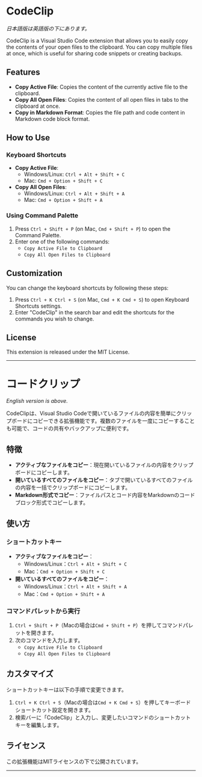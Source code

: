 # CodeClip

*日本語版は英語版の下にあります。*

CodeClip is a Visual Studio Code extension that allows you to easily copy the contents of your open files to the clipboard. You can copy multiple files at once, which is useful for sharing code snippets or creating backups.

## Features

- **Copy Active File**: Copies the content of the currently active file to the clipboard.
- **Copy All Open Files**: Copies the content of all open files in tabs to the clipboard at once.
- **Copy in Markdown Format**: Copies the file path and code content in Markdown code block format.

## How to Use

### Keyboard Shortcuts

- **Copy Active File**:
  - Windows/Linux: `Ctrl + Alt + Shift + C`
  - Mac: `Cmd + Option + Shift + C`
- **Copy All Open Files**:
  - Windows/Linux: `Ctrl + Alt + Shift + A`
  - Mac: `Cmd + Option + Shift + A`

### Using Command Palette

1. Press `Ctrl + Shift + P` (on Mac, `Cmd + Shift + P`) to open the Command Palette.
2. Enter one of the following commands:
   - `Copy Active File to Clipboard`
   - `Copy All Open Files to Clipboard`

## Customization

You can change the keyboard shortcuts by following these steps:

1. Press `Ctrl + K Ctrl + S` (on Mac, `Cmd + K Cmd + S`) to open Keyboard Shortcuts settings.
2. Enter "CodeClip" in the search bar and edit the shortcuts for the commands you wish to change.

## License

This extension is released under the MIT License.

---

# コードクリップ

*English version is above.*

CodeClipは、Visual Studio Codeで開いているファイルの内容を簡単にクリップボードにコピーできる拡張機能です。複数のファイルを一度にコピーすることも可能で、コードの共有やバックアップに便利です。

## 特徴

- **アクティブなファイルをコピー**：現在開いているファイルの内容をクリップボードにコピーします。
- **開いているすべてのファイルをコピー**：タブで開いているすべてのファイルの内容を一括でクリップボードにコピーします。
- **Markdown形式でコピー**：ファイルパスとコード内容をMarkdownのコードブロック形式でコピーします。

## 使い方

### ショートカットキー

- **アクティブなファイルをコピー**：
  - Windows/Linux：`Ctrl + Alt + Shift + C`
  - Mac：`Cmd + Option + Shift + C`
- **開いているすべてのファイルをコピー**：
  - Windows/Linux：`Ctrl + Alt + Shift + A`
  - Mac：`Cmd + Option + Shift + A`

### コマンドパレットから実行

1. `Ctrl + Shift + P`（Macの場合は`Cmd + Shift + P`）を押してコマンドパレットを開きます。
2. 次のコマンドを入力します。
   - `Copy Active File to Clipboard`
   - `Copy All Open Files to Clipboard`

## カスタマイズ

ショートカットキーは以下の手順で変更できます。

1. `Ctrl + K Ctrl + S`（Macの場合は`Cmd + K Cmd + S`）を押してキーボードショートカット設定を開きます。
2. 検索バーに「CodeClip」と入力し、変更したいコマンドのショートカットキーを編集します。

## ライセンス

この拡張機能はMITライセンスの下で公開されています。

---